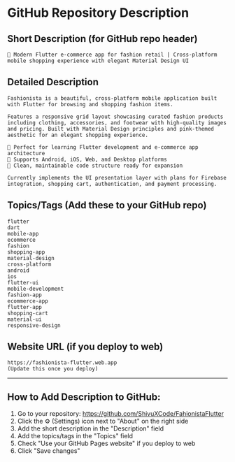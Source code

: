 # GitHub Repository Description

## Short Description (for GitHub repo header)
```
👗 Modern Flutter e-commerce app for fashion retail | Cross-platform mobile shopping experience with elegant Material Design UI
```

## Detailed Description
```
Fashionista is a beautiful, cross-platform mobile application built with Flutter for browsing and shopping fashion items. 

Features a responsive grid layout showcasing curated fashion products including clothing, accessories, and footwear with high-quality images and pricing. Built with Material Design principles and pink-themed aesthetic for an elegant shopping experience.

🎯 Perfect for learning Flutter development and e-commerce app architecture
📱 Supports Android, iOS, Web, and Desktop platforms
🚀 Clean, maintainable code structure ready for expansion

Currently implements the UI presentation layer with plans for Firebase integration, shopping cart, authentication, and payment processing.
```

## Topics/Tags (Add these to your GitHub repo)
```
flutter
dart
mobile-app
ecommerce
fashion
shopping-app
material-design
cross-platform
android
ios
flutter-ui
mobile-development
fashion-app
ecommerce-app
flutter-app
shopping-cart
material-ui
responsive-design
```

## Website URL (if you deploy to web)
```
https://fashionista-flutter.web.app
(Update this once you deploy)
```

---

## How to Add Description to GitHub:

1. Go to your repository: https://github.com/ShivuXCode/FahionistaFlutter
2. Click the ⚙️ (Settings) icon next to "About" on the right side
3. Add the short description in the "Description" field
4. Add the topics/tags in the "Topics" field
5. Check "Use your GitHub Pages website" if you deploy to web
6. Click "Save changes"
